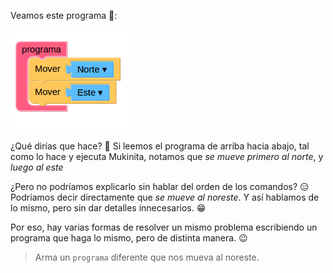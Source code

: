 <gs-toolbox toolbox-url="https://raw.githubusercontent.com/MumukiProject/mumuki-guia-gobstones-primeros-programas-kids/master/assets/toolbox_1553274591838.xml"></gs-toolbox>

Veamos este programa :eyes::

<img src="https://raw.githubusercontent.com/MumukiProject/mumuki-guia-gobstones-primeros-programas-kids/master/images/opcion3_1523542688151.png" alt="opcion3_1523542688151.png" width="auto" height="auto" />

¿Qué dirías que hace? :thought_balloon: Si leemos el programa de arriba hacia abajo, tal como lo hace y ejecuta Mukinita, notamos que _se mueve primero al norte_, y _luego al este_

¿Pero no podríamos explicarlo sin hablar del orden de los comandos? :expressionless: Podríamos decir directamente que  _se mueve al noreste_. Y así hablamos de lo mismo, pero sin dar detalles innecesarios. :grin:

Por eso, hay varias formas de resolver un mismo problema escribiendo un programa que haga lo mismo, pero de distinta manera. :wink:

> Arma un `programa` diferente que nos mueva al noreste.
